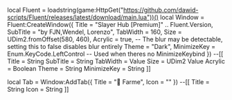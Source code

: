 local Fluent = loadstring(game:HttpGet("https://github.com/dawid-scripts/Fluent/releases/latest/download/main.lua"))()
local Window = Fluent:CreateWindow({
    Title = "Slayer Hub [Premium]" .. Fluent.Version,
    SubTitle = "by FJN,Wendel, Lorenzo",
    TabWidth = 160,
    Size = UDim2.fromOffset(580, 460),
    Acrylic = true, -- The blur may be detectable, setting this to false disables blur entirely
    Theme = "Dark",
    MinimizeKey = Enum.KeyCode.LeftControl -- Used when theres no MinimizeKeybind
})
--[[
   Title = String
   SubTitle = String
   TabWidth = Value
   Size = UDim2 Value
   Acrylic = Boolean
   Theme = String
   MinimizeKey = String
]]

local Tab = Window:AddTab({ Title = "🐲 Farme", Icon = "" })
--[[
    Title = String
    Icon = String
]]


